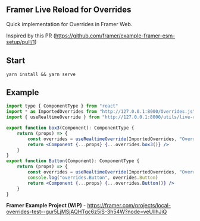 ## Framer Live Reload for Overrides

Quick implementation for Overrides in Framer Web.

Inspired by this PR (https://github.com/framer/example-framer-esm-setup/pull/1)

## Start

```
yarn install && yarn serve
```

## Example

```jsx
import type { ComponentType } from "react"
import * as ImportedOverrides from "http://127.0.0.1:8000/Overrides.js"
import { useRealtimeOverride } from "http://127.0.0.1:8000/utils/live-reload/useRealtimeOverride.js"

export function box3(Component): ComponentType {
    return (props) => {
        const overrides = useRealtimeOverride(ImportedOverrides, "Overrides")
        return <Component {...props} {...overrides.box3()} />
    }
}
export function Button(Component): ComponentType {
    return (props) => {
        const overrides = useRealtimeOverride(ImportedOverrides, "Overrides")
        console.log("overrides.Button", overrides.Button)
        return <Component {...props} {...overrides.Button()} />
    }
}
```

**Framer Example Project (WIP)** - https://framer.com/projects/local-overrides-test--gur5LjMSjAQHTgc6z5iS-3h54W?node=veUllhJiQ
